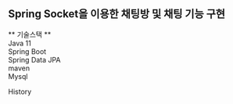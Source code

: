 ## Spring Socket을 이용한 채팅방 및 채팅 기능 구현

** 기술스택 **  
Java 11  
Spring Boot  
Spring Data JPA  
maven  
Mysql  

History
